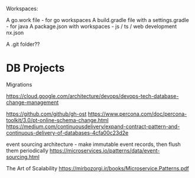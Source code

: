Workspaces:

A go.work file - for go workspaces
A build.gradle file with a settings.gradle - for java
A package.json with workspaces - js / ts / web development
nx.json

A .git folder??


# DB Projects

Migrations

https://cloud.google.com/architecture/devops/devops-tech-database-change-management

https://github.com/github/gh-ost
https://www.percona.com/doc/percona-toolkit/3.0/pt-online-schema-change.html
https://medium.com/continuousdelivery/expand-contract-pattern-and-continuous-delivery-of-databases-4cfa00c23d2e

event sourcing architecture - make immutable event records, then flush them periodically
https://microservices.io/patterns/data/event-sourcing.html


The Art of Scalability
https://mirbozorgi.ir/books/Microservice.Patterns.pdf

